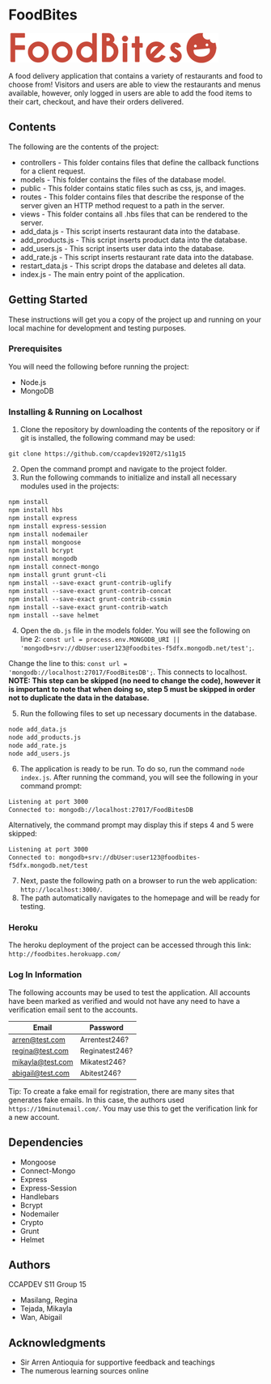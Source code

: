 # FoodBites

![GitHub Logo](/public/images/logo.png)

A food delivery application that contains a variety of restaurants and food to choose from! Visitors and users are able to view the restaurants and menus available, however, only logged in users are able to add the food items to their cart, checkout, and have their orders delivered.

## Contents

The following are the contents of the project:
* controllers - This folder contains files that define the callback functions for a client request.
* models - This folder contains the files of the database model.
* public - This folder contains static files such as css, js, and images.
* routes - This folder contains files that describe the response of the server given an HTTP method request to a path in the server.
* views - This folder contains all .hbs files that can be rendered to the server.
* add_data.js - This script inserts restaurant data into the database.
* add_products.js - This script inserts product data into the database.
* add_users.js - This script inserts user data into the database.
* add_rate.js - This script inserts restaurant rate data into the database.
* restart_data.js - This script drops the database and deletes all data.
* index.js - The main entry point of the application.

## Getting Started

These instructions will get you a copy of the project up and running on your local machine for development and testing purposes.

### Prerequisites

You will need the following before running the project:
* Node.js
* MongoDB

### Installing & Running on Localhost

1. Clone the repository by downloading the contents of the repository or if git is installed, the following command may be used:
```
git clone https://github.com/ccapdev1920T2/s11g15
```
2. Open the command prompt and navigate to the project folder.
3. Run the following commands to initialize and install all necessary modules used in the projects:
```
npm install
npm install hbs
npm install express
npm install express-session
npm install nodemailer
npm install mongoose
npm install bcrypt
npm install mongodb
npm install connect-mongo
npm install grunt grunt-cli
npm install --save-exact grunt-contrib-uglify
npm install --save-exact grunt-contrib-concat
npm install --save-exact grunt-contrib-cssmin
npm install --save-exact grunt-contrib-watch
npm install --save helmet
```
4. Open the `db.js` file in the models folder. You will see the following on line 2:
`const url = process.env.MONGODB_URI || 'mongodb+srv://dbUser:user123@foodbites-f5dfx.mongodb.net/test';`.

Change the line to this: `const url = 'mongodb://localhost:27017/FoodBitesDB';`. This connects to localhost.
**NOTE: This step can be skipped (no need to change the code), however it is important to note that when doing so, step 5 must be skipped in order not to duplicate the data in the database.**

5. Run the following files to set up necessary documents in the database.
```
node add_data.js
node add_products.js
node add_rate.js
node add_users.js
```
6. The application is ready to be run. To do so, run the command `node index.js`. After running the command, you will see the following in your command prompt:
```
Listening at port 3000
Connected to: mongodb://localhost:27017/FoodBitesDB
```
Alternatively, the command prompt may display this if steps 4 and 5 were skipped:
```
Listening at port 3000
Connected to: mongodb+srv://dbUser:user123@foodbites-f5dfx.mongodb.net/test
```
7. Next, paste the following path on a browser to run the web application: `http://localhost:3000/`.
8. The path automatically navigates to the homepage and will be ready for testing.

### Heroku

The heroku deployment of the project can be accessed through this link:
`http://foodbites.herokuapp.com/`

### Log In Information

The following accounts may be used to test the application. All accounts have been marked as verified and would not have any need to have a verification email sent to the accounts. 

|     Email        |   Password    |
| ---------------- | ------------- |
| arren@test.com   | Arrentest246? |
| regina@test.com  | Reginatest246?|
| mikayla@test.com | Mikatest246?  |
| abigail@test.com | Abitest246?   |

Tip: To create a fake email for registration, there are many sites that generates fake emails. In this case, the authors used `https://10minutemail.com/`. You may use this to get the verification link for a new account.

## Dependencies
* Mongoose
* Connect-Mongo
* Express
* Express-Session
* Handlebars
* Bcrypt
* Nodemailer
* Crypto
* Grunt
* Helmet

## Authors
CCAPDEV S11 Group 15
* Masilang, Regina
* Tejada, Mikayla
* Wan, Abigail


## Acknowledgments
* Sir Arren Antioquia for supportive feedback and teachings
* The numerous learning sources online

